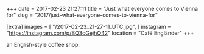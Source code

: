 +++
date = 2017-02-23 21:27:11
title = "Just what everyone comes to Vienna for"
slug = "2017/just-what-everyone-comes-to-vienna-for"

[extra]
images = [
    "/2017-02-23_21-27-11_UTC.jpg",
]
instagram = "https://instagram.com/p/BQ3oGejhQ42"
location = "Café Engländer"
+++

an English-style coffee shop.


